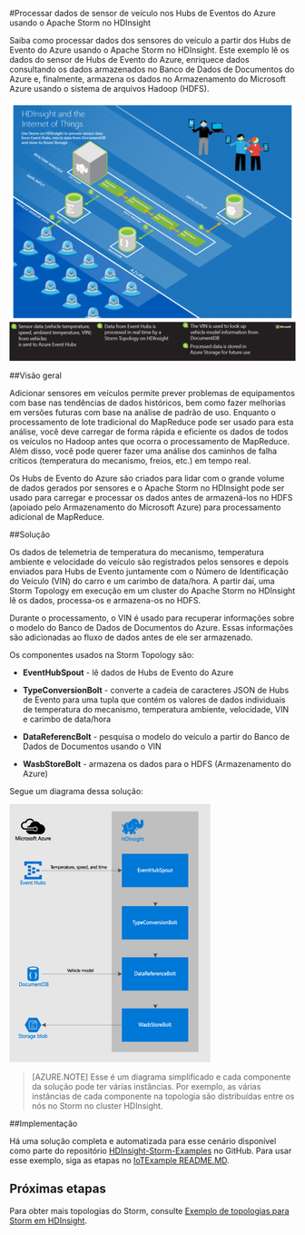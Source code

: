 <properties
 pageTitle="Processar dados de sensor de veículo com o Apache Storm no HDInsight | Microsoft Azure"
 description="Saiba como processar dados de sensor de veículo nos Hubs de Eventos usando o Apache Storm no HDInsight. Adicionar dados de modelo do Banco de Dados de Documentos e armazenar a saída no armazenamento."
 services="hdinsight,documentdb,notification-hubs"
 documentationCenter=""
 authors="Blackmist"
 manager="paulettm"
 editor="cgronlun"/>

<tags
ms.service="hdinsight"
ms.devlang="java"
ms.topic="article"
ms.tgt_pltfrm="na"
ms.workload="big-data"
ms.date="06/06/2016"
ms.author="larryfr"/>

#Processar dados de sensor de veículo nos Hubs de Eventos do Azure usando o Apache Storm no HDInsight

Saiba como processar dados dos sensores do veículo a partir dos Hubs de Evento do Azure usando o Apache Storm no HDInsight. Este exemplo lê os dados do sensor de Hubs de Evento do Azure, enriquece dados consultando os dados armazenados no Banco de Dados de Documentos do Azure e, finalmente, armazena os dados no Armazenamento do Microsoft Azure usando o sistema de arquivos Hadoop (HDFS).

![Diagrama da arquitetura do HDInsight e da IoT (Internet das Coisas)](./media/hdinsight-storm-iot-eventhub-documentdb/iot.png)

##Visão geral

Adicionar sensores em veículos permite prever problemas de equipamentos com base nas tendências de dados históricos, bem como fazer melhorias em versões futuras com base na análise de padrão de uso. Enquanto o processamento de lote tradicional do MapReduce pode ser usado para esta análise, você deve carregar de forma rápida e eficiente os dados de todos os veículos no Hadoop antes que ocorra o processamento de MapReduce. Além disso, você pode querer fazer uma análise dos caminhos de falha críticos (temperatura do mecanismo, freios, etc.) em tempo real.

Os Hubs de Evento do Azure são criados para lidar com o grande volume de dados gerados por sensores e o Apache Storm no HDInsight pode ser usado para carregar e processar os dados antes de armazená-los no HDFS (apoiado pelo Armazenamento do Microsoft Azure) para processamento adicional de MapReduce.

##Solução

Os dados de telemetria de temperatura do mecanismo, temperatura ambiente e velocidade do veículo são registrados pelos sensores e depois enviados para Hubs de Evento juntamente com o Número de Identificação do Veículo (VIN) do carro e um carimbo de data/hora. A partir daí, uma Storm Topology em execução em um cluster do Apache Storm no HDInsight lê os dados, processa-os e armazena-os no HDFS.

Durante o processamento, o VIN é usado para recuperar informações sobre o modelo do Banco de Dados de Documentos do Azure. Essas informações são adicionadas ao fluxo de dados antes de ele ser armazenado.

Os componentes usados na Storm Topology são:

* **EventHubSpout** - lê dados de Hubs de Evento do Azure

* **TypeConversionBolt** - converte a cadeia de caracteres JSON de Hubs de Evento para uma tupla que contém os valores de dados individuais de temperatura do mecanismo, temperatura ambiente, velocidade, VIN e carimbo de data/hora

* **DataReferencBolt** - pesquisa o modelo do veículo a partir do Banco de Dados de Documentos usando o VIN

* **WasbStoreBolt** - armazena os dados para o HDFS (Armazenamento do Azure)

Segue um diagrama dessa solução:

![topologia Storm](./media/hdinsight-storm-iot-eventhub-documentdb/iottopology.png)

> [AZURE.NOTE] Esse é um diagrama simplificado e cada componente da solução pode ter várias instâncias. Por exemplo, as várias instâncias de cada componente na topologia são distribuídas entre os nós no Storm no cluster HDInsight.

##Implementação

Há uma solução completa e automatizada para esse cenário disponível como parte do repositório [HDInsight-Storm-Examples](https://github.com/hdinsight/hdinsight-storm-examples) no GitHub. Para usar esse exemplo, siga as etapas no [IoTExample README.MD](https://github.com/hdinsight/hdinsight-storm-examples/blob/master/IotExample/README.md).

## Próximas etapas

Para obter mais topologias do Storm, consulte [Exemplo de topologias para Storm em HDInsight](hdinsight-storm-example-topology.md).

<!---HONumber=AcomDC_0608_2016-->